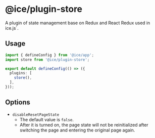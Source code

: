 # @ice/plugin-store

A plugin of state management base on Redux and React Redux used in ice.js`.

## Usage

```ts
import { defineConfig } from '@ice/app';
import store from '@ice/plugin-store';

export default defineConfig(() => ({
  plugins: [
    store(),
  ],
}));
```

## Options

- `disableResetPageState` 
  - The default value is `false`.
  - After it is turned on, the page state will not be reinitialized after switching the page and entering the original page again.
